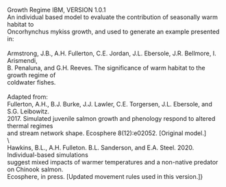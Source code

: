 Growth Regime IBM, VERSION 1.0.1\
     An individual based model to evaluate the contribution of seasonally warm habitat to  \
     Oncorhynchus mykiss growth, and used to generate an example presented in:\
\
     Armstrong, J.B., A.H. Fullerton, C.E. Jordan, J.L. Ebersole, J.R. Bellmore, I. Arismendi, \
         B. Penaluna, and G.H. Reeves. The significance of warm habitat to the growth regime of \
         coldwater fishes.\
\
 Adapted from:\
     Fullerton, A.H., B.J. Burke, J.J. Lawler, C.E. Torgersen, J.L. Ebersole, and S.G. Leibowitz. \
         2017. Simulated juvenile salmon growth and phenology respond to altered thermal regimes \
         and stream network shape. Ecosphere 8(12):e02052. [Original model.]\
\         
     Hawkins, B.L., A.H. Fulleton. B.L. Sanderson, and E.A. Steel. 2020. Individual-based simulations \
         suggest mixed impacts of warmer temperatures and a non-native predator on Chinook salmon.\
         Ecosphere, in press. [Updated movement rules used in this version.]}

